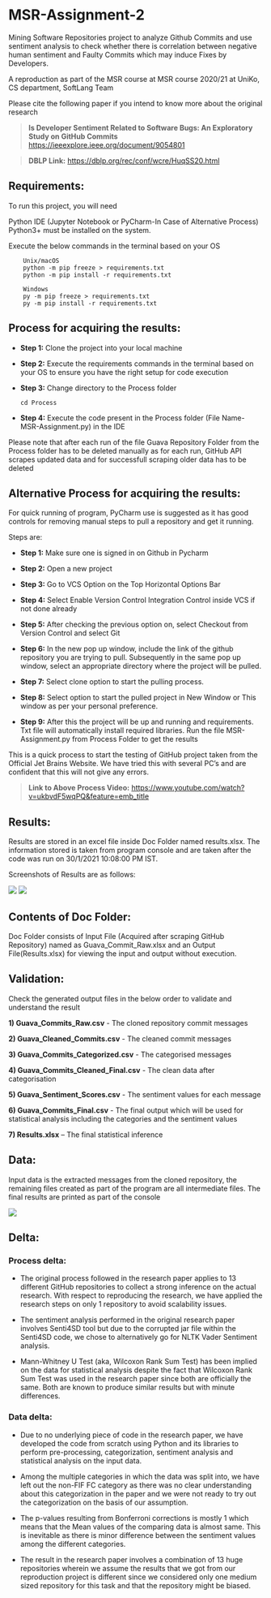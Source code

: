 # MSR-Assignment-2
Mining Software Repositories project to analyze Github Commits and use sentiment analysis to check whether there is correlation between negative human sentiment and Faulty Commits which may induce Fixes by Developers.

A reproduction as part of the MSR course at MSR course 2020/21 at UniKo, CS department, SoftLang Team 

Please cite the following paper if you intend to know more about the original research 

>  **Is Developer Sentiment Related to Software Bugs: An Exploratory Study on GitHub Commits**
  https://ieeexplore.ieee.org/document/9054801
  
> **DBLP Link:**
  https://dblp.org/rec/conf/wcre/HuqSS20.html

## Requirements:

To run this project, you will need

Python IDE (Jupyter Notebook or PyCharm-In Case of Alternative Process)
Python3+ must be installed on the system.
	
Execute the below commands in the terminal based on your OS
```
	Unix/macOS
	python -m pip freeze > requirements.txt
	python -m pip install -r requirements.txt

	Windows
	py -m pip freeze > requirements.txt
	py -m pip install -r requirements.txt

```
## Process for acquiring the results: 

  * **Step 1:**
  Clone the project into your local machine

  * **Step 2:**
  Execute the requirements commands in the terminal based on your OS to ensure you have the right setup for code execution

  * **Step 3:**
  Change directory to the Process folder 
  
 	 ```cd Process```

  * **Step 4:**
  Execute the code present in the Process folder (File Name-MSR-Assignment.py) in the IDE
  
  Please note that after each run of the file Guava Repository Folder from the Process folder has to be deleted manually as for each run, GitHub API scrapes updated data and for successfull scraping older data has to be deleted

## Alternative Process for acquiring the results:
For quick running of program, PyCharm use is suggested as it has good controls for removing manual steps to pull a repository and get it running.

Steps are:
  * **Step 1:**
  Make sure one is signed in on Github in Pycharm
  
  * **Step 2:**
  Open a new project
  
  * **Step 3:**
  Go to VCS Option on the Top Horizontal Options Bar
  
  * **Step 4:**
  Select Enable Version Control Integration Control inside VCS if not done already
  
  * **Step 5:**
  After checking the previous option on, select Checkout from Version Control and select Git
  
  * **Step 6:**
  In the new pop up window, include the link of the github repository you are trying to pull.
  Subsequently in the same pop up window, select an appropriate directory where the  project will be pulled.
  
  * **Step 7:**
  Select clone option to start the pulling process.
  
  * **Step 8:**
  Select option to start the pulled project in New Window or This window as per your personal preference.
  
  * **Step 9:**
  After this the project will be up and running and requirements. Txt file will automatically install required libraries. Run the file MSR-Assignment.py from Process Folder to get the results

This is a quick process to start the testing of GitHub project taken from the Official Jet Brains Website. We have tried this with several PC’s and are confident that this will not give any errors.

> **Link to Above Process Video:**
  https://www.youtube.com/watch?v=ukbvdF5wqPQ&feature=emb_title

## Results:

Results are stored in an excel file inside Doc Folder named results.xlsx. The information stored is taken from program console and are taken after the code was run on 30/1/2021 10:08:00 PM IST.

Screenshots of Results are as follows:

<img src="Data/Result_2.png"> 
<img src="Data/Result_1.png"> 

## Contents of Doc Folder:

Doc Folder consists of Input File (Acquired after scraping GitHub Repository) named as Guava_Commit_Raw.xlsx and an Output File(Results.xlsx) for viewing the input and output without execution. 

## Validation: 

Check the generated output files in the below order to validate and understand the result

**1) Guava_Commits_Raw.csv** - The cloned repository commit messages

**2) Guava_Cleaned_Commits.csv** - The cleaned commit messages

**3) Guava_Commits_Categorized.csv** - The categorised messages

**4) Guava_Commits_Cleaned_Final.csv** - The clean data after categorisation

**5) Guava_Sentiment_Scores.csv** - The sentiment values for each message

**6) Guava_Commits_Final.csv** - The final output which will be used for statistical analysis including the categories and the sentiment values

**7) Results.xlsx** – The final statistical inference


## Data: 

Input data is the extracted messages from the cloned repository, the remaining files created as part of the program are all intermediate files.
The final results are printed as part of the console

<img src="Data/DataFlow.png"> 

## Delta: 

### Process delta: 

* The original process followed in the research paper applies to 13 different GitHub repositories to collect a strong inference on the actual research. With respect to reproducing the research, we have applied the research steps on only 1 repository to avoid scalability issues. 

* The sentiment analysis performed in the original research paper involves Senti4SD tool but due to the corrupted jar file within the Senti4SD code, we chose to alternatively go for NLTK Vader Sentiment analysis.

* Mann-Whitney U Test (aka, Wilcoxon Rank Sum Test) has been implied on the data for statistical analysis despite the fact that Wilcoxon Rank Sum Test was used in the research paper since both are officially the same. Both are known to produce similar results but with minute differences.

### Data delta: 

* Due to no underlying piece of code in the research paper, we have developed the code from scratch using Python and its libraries to perform pre-processing, categorization, sentiment analysis and statistical analysis on the input data. 

* Among the multiple categories in which the data was split into, we have left out the non-FIF FC category as there was no clear understanding about this categorization in the paper and we were not ready to try out the categorization on the basis of our assumption.

* The p-values resulting from Bonferroni corrections is mostly 1 which means that the Mean values of the comparing data is almost same. This is inevitable as there is minor difference between the sentiment values among the different categories.

* The result in the research paper involves a combination of 13 huge repositories wherein we assume the results that we got from our reproduction project is different since we considered only one medium sized repository for this task and that the repository might be biased.
